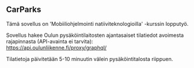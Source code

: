 ## CarParks

Tämä sovellus on 'Mobiiliohjelmointi natiiviteknologioilla' -kurssin lopputyö.

Sovellus hakee Oulun pysäköintilaitosten ajantasaiset tilatiedot avoimesta rajapinnasta (API-avainta ei tarvita):
https://api.oulunliikenne.fi/proxy/graphql/

Tilatietoja päivitetään 5-10 minuutin välein pysäköintitalosta riippuen.

